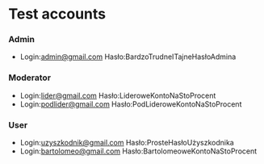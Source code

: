 # Test accounts

### Admin
* Login:admin@gmail.com Hasło:BardzoTrudneITajneHasłoAdmina
### Moderator
* Login:lider@gmail.com Hasło:LideroweKontoNaStoProcent
* Login:podlider@gmail.com Hasło:PodLideroweKontoNaStoProcent
### User
* Login:uzyszkodnik@gmail.com Hasło:ProsteHasłoUżyszkodnika
* Login:bartolomeo@gmail.com Hasło:BartolomeoweKontoNaStoProcent
